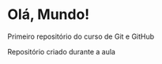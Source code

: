 # Olá, Mundo!
 Primeiro repositório do curso de Git e GitHub

 Repositório criado durante a aula 
 
